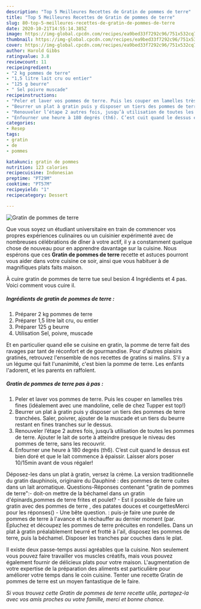```yaml
---
description: "Top 5 Meilleures Recettes de Gratin de pommes de terre"
title: "Top 5 Meilleures Recettes de Gratin de pommes de terre"
slug: 80-top-5-meilleures-recettes-de-gratin-de-pommes-de-terre
date: 2020-10-21T14:55:14.385Z
image: https://img-global.cpcdn.com/recipes/ea9bed33f7292c96/751x532cq70/gratin-de-pommes-de-terre-photo-principale-de-la-recette.jpg
thumbnail: https://img-global.cpcdn.com/recipes/ea9bed33f7292c96/751x532cq70/gratin-de-pommes-de-terre-photo-principale-de-la-recette.jpg
cover: https://img-global.cpcdn.com/recipes/ea9bed33f7292c96/751x532cq70/gratin-de-pommes-de-terre-photo-principale-de-la-recette.jpg
author: Harold Gibbs
ratingvalue: 3.8
reviewcount: 11
recipeingredient:
- "2 kg pommes de terre"
- "1,5 litre lait cru ou entier"
- "125 g beurre"
- " Sel poivre muscade"
recipeinstructions:
- "Peler et laver vos pommes de terre. Puis les couper en lamelles très fines (idéalement avec une mandoline, celle de chez Tupper est top!)"
- "Beurrer un plat à gratin puis y disposer un tiers des pommes de terre tranchées. Saler, poivrer, ajouter de la muscade et un tiers du beurre restant en fines tranches sur le dessus."
- "Renouveler l’étape 2 autres fois, jusqu’à utilisation de toutes les pommes de terre. Ajouter le lait de sorte à atteindre presque le niveau des pommes de terre, sans les recouvrir."
- "Enfourner une heure à 180 degrés (th6). C’est cuit quand le dessus est bien doré et que le lait commence à épaissir. Laisser alors poser 10/15min avant de vous régaler!"
categories:
- Resep
tags:
- gratin
- de
- pommes

katakunci: gratin de pommes 
nutrition: 123 calories
recipecuisine: Indonesian
preptime: "PT29M"
cooktime: "PT57M"
recipeyield: "1"
recipecategory: Dessert

---
```



![Gratin de pommes de terre](https://img-global.cpcdn.com/recipes/ea9bed33f7292c96/751x532cq70/gratin-de-pommes-de-terre-photo-principale-de-la-recette.jpg)

Que vous soyez un étudiant universitaire en train de commencer vos propres expériences culinaires ou un cuisinier expérimenté avec de nombreuses célébrations de dîner à votre actif, il y a constamment quelque chose de nouveau pour en apprendre davantage sur la cuisine. Nous espérons que ces <strong> Gratin de pommes de terre </strong> recette et astuces pourront vous aider dans votre cuisine ce soir, ainsi que vous habituer à de magnifiques plats faits maison.

<!--inarticleads1-->

À cuire gratin de pommes de terre tue seul besion 4 Ingrédients et 4 pas. Voici comment vous cuire il.

##### Ingrédients de gratin de pommes de terre :

1. Préparer 2 kg pommes de terre
1. Préparer 1,5 litre lait cru, ou entier
1. Préparer 125 g beurre
1. Utilisation  Sel, poivre, muscade


Et en particulier quand elle se cuisine en gratin, la pomme de terre fait des ravages par tant de réconfort et de gourmandise. Pour d&#39;autres plaisirs gratinés, retrouvez l&#39;ensemble de nos recettes de gratins si malins. S&#39;il y a un légume qui fait l&#39;unanimité, c&#39;est bien la pomme de terre. Les enfants l&#39;adorent, et les parents en raffolent. 

<!--inarticleads2-->

##### Gratin de pommes de terre pas à pas :

1. Peler et laver vos pommes de terre. Puis les couper en lamelles très fines (idéalement avec une mandoline, celle de chez Tupper est top!)
1. Beurrer un plat à gratin puis y disposer un tiers des pommes de terre tranchées. Saler, poivrer, ajouter de la muscade et un tiers du beurre restant en fines tranches sur le dessus.
1. Renouveler l’étape 2 autres fois, jusqu’à utilisation de toutes les pommes de terre. Ajouter le lait de sorte à atteindre presque le niveau des pommes de terre, sans les recouvrir.
1. Enfourner une heure à 180 degrés (th6). C’est cuit quand le dessus est bien doré et que le lait commence à épaissir. Laisser alors poser 10/15min avant de vous régaler!


Déposez-les dans un plat à gratin, versez la crème. La version traditionnelle du gratin dauphinois, originaire du Dauphiné : des pommes de terre cuites dans un lait aromatique. Questions-Réponses contenant &#34;gratin de pommes de terre&#34;:- doit-on mettre de la béchamel dans un gratin d&#39;épinards,pommes de terre frites et poulet? - Est il possible de faire un gratin avec des pommes de terre , des patates douces et courgettesMerci pour les réponses() - Une bête question. : puis-je faire une purée de pommes de terre à l&#39;avance et la réchauffer au dernier moment (par. Épluchez et découpez les pommes de terre précuites en rondelles. Dans un plat à gratin préalablement beurré et frotté à l&#39;ail, disposez les pommes de terre, puis la béchamel. Disposer les tranches par couches dans le plat. 

<!--inarticleads1-->

<p>
Il existe deux passe-temps aussi agréables que la cuisine. Non seulement vous pouvez faire travailler vos muscles créatifs, mais vous pouvez également fournir de délicieux plats pour votre maison. L'augmentation de votre expertise de la préparation des aliments est particulière pour améliorer votre temps dans le coin cuisine. Tenter une recette Gratin de pommes de terre est un moyen fantastique de le faire.
</p>

<p>
<i>Si vous trouvez cette Gratin de pommes de terre recette utile, partagez-la avec vos amis proches ou votre famille, merci et bonne chance.</i>
</p>
